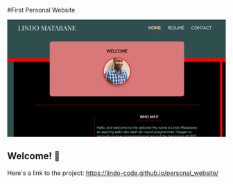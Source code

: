 #First Personal Website

![Design preview of personal website](./images/sitepreview.jpg)

## Welcome! 👋

Here's a link to the project:
https://lindo-code.github.io/personal_website/